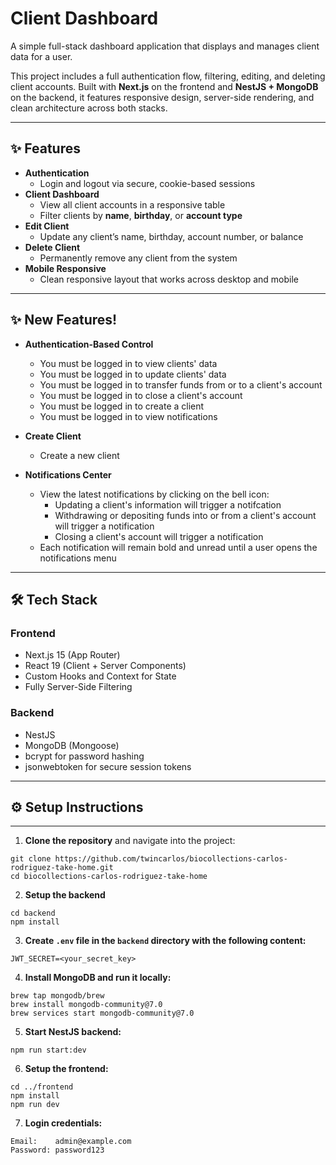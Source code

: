 # Client Dashboard

A simple full-stack dashboard application that displays and manages client data for a user.

This project includes a full authentication flow, filtering, editing, and deleting client accounts. Built with **Next.js** on the frontend and **NestJS + MongoDB** on the backend, it features responsive design, server-side rendering, and clean architecture across both stacks.

---

## ✨ Features

- **Authentication**
  - Login and logout via secure, cookie-based sessions
- **Client Dashboard**
  - View all client accounts in a responsive table
  - Filter clients by **name**, **birthday**, or **account type**
- **Edit Client**
  - Update any client’s name, birthday, account number, or balance
- **Delete Client**
  - Permanently remove any client from the system
- **Mobile Responsive**
  - Clean responsive layout that works across desktop and mobile

---

## ✨ New Features!

- **Authentication-Based Control**
  - You must be logged in to view clients' data
  - You must be logged in to update clients' data
  - You must be logged in to transfer funds from or to a client's account
  - You must be logged in to close a client's account
  - You must be logged in to create a client
  - You must be logged in to view notifications

- **Create Client**
  - Create a new client

- **Notifications Center**
  - View the latest notifications by clicking on the bell icon:
    - Updating a client's information will trigger a notifcation
    - Withdrawing or depositing funds into or from a client's account will trigger a notification
    - Closing a client's account will trigger a notification
  - Each notification will remain bold and unread until a user opens the notifications menu

---

## 🛠 Tech Stack

### Frontend
- Next.js 15 (App Router)
- React 19 (Client + Server Components)
- Custom Hooks and Context for State
- Fully Server-Side Filtering

### Backend
- NestJS
- MongoDB (Mongoose)
- bcrypt for password hashing
- jsonwebtoken for secure session tokens

---

## ⚙️ Setup Instructions

---

1. **Clone the repository** and navigate into the project:

```
git clone https://github.com/twincarlos/biocollections-carlos-rodriguez-take-home.git
cd biocollections-carlos-rodriguez-take-home
```

2. **Setup the backend**

```
cd backend
npm install
```

3. **Create `.env` file in the `backend` directory with the following content:**

```
JWT_SECRET=<your_secret_key>
```

4. **Install MongoDB and run it locally:**

```
brew tap mongodb/brew
brew install mongodb-community@7.0
brew services start mongodb-community@7.0
```

5. **Start NestJS backend:**

```
npm run start:dev
```

6. **Setup the frontend:**
```
cd ../frontend
npm install
npm run dev
```

7. **Login credentials:**
```
Email:    admin@example.com
Password: password123
```
